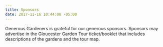 ```yaml
---
title: Sponsors
date: 2017-11-16 10:44:00 -05:00
---
```


Generous Gardeners is grateful for our generous sponsors.  Sponsors may advertise in the Gloucester Garden Tour ticket/booklet that includes descriptions of the gardens and the tour map.